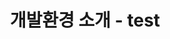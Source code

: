 ---
title: 개발환경 소개 - test
linkTitle: "소개"
description: "개발프레임워크 개발환경의 목표, 제공 서비스 및 환경설정 관련 도구(JDK, WAS, OpenSource) 정보 등을 안내한다."
url: /egovframe-development/intro
menu:
  depth:
    weight: 1
    identifier: "development-intro"
    parent: "egovframe-development"
---